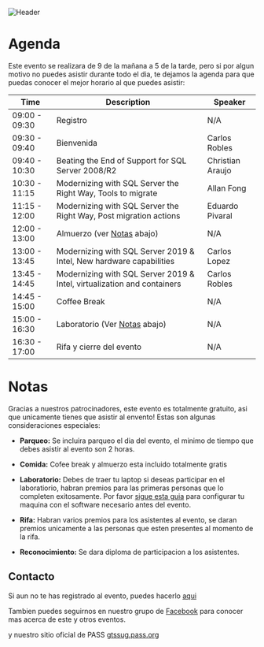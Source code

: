 ![Header](images/header.jpg)

# Agenda

Este evento se realizara de 9 de la mañana a 5 de la tarde, pero si por algun motivo no puedes asistir durante todo el dia, te dejamos
la agenda para que puedas conocer el mejor horario al que puedes asistir:

Time | Description | Speaker
--- | --- | --- 
09:00 - 09:30 | Registro | N/A
09:30 - 09:40 | Bienvenida | Carlos Robles
09:40 - 10:30 | Beating the End of Support for SQL Server 2008/R2 | Christian Araujo
10:30 - 11:15 | Modernizing with SQL Server the Right Way, Tools to migrate | Allan Fong
11:15 - 12:00 | Modernizing with SQL Server the Right Way, Post migration actions | Eduardo Pivaral
12:00 - 13:00 | Almuerzo (ver [Notas](agenda.md#notas) abajo) | N/A
13:00 - 13:45 | Modernizing with SQL Server 2019 & Intel, New hardware capabilities | Carlos Lopez
13:45 - 14:45 | Modernizing with SQL Server 2019 & Intel, virtualization and containers | Carlos Robles
14:45 - 15:00 | Coffee Break | N/A
15:00 - 16:30 | Laboratorio (Ver [Notas](agenda.md#notas)  abajo) | N/A
16:30 - 17:00 | Rifa y cierre del evento | N/A


# Notas

Gracias a nuestros patrocinadores, este evento es totalmente gratuito, asi que unicamente tienes que asistir al envento!
Estas son algunas consideraciones especiales:

* **Parqueo:** Se incluira parqueo el dia del evento, el minimo de tiempo que debes asistir al evento son 2 horas.

* **Comida:** Cofee break y almuerzo esta incluido totalmente gratis

* **Laboratorio:** Debes de traer tu laptop si deseas participar en el laboratiorio, habran premios para las primeras personas 
que lo completen exitosamente.
Por favor [sigue esta guia](README.md) para configurar tu maquina con el software necesario antes del evento.

* **Rifa:** Habran varios premios para los asistentes al evento, se daran premios unicamente a las personas que esten presentes al momento
de la rifa.

* **Reconocimiento:** Se dara diploma de participacion a los asistentes.

## Contacto

Si aun no te has registrado al evento, puedes hacerlo [aqui](https://www.eventbrite.ca/e/modern-migration-tour-2019-guatemala-tickets-61944098466)

Tambien puedes seguirnos en nuestro grupo de [Facebook](https://www.facebook.com/groups/gtssug/) para conocer mas acerca de este y otros eventos.

y nuestro sitio oficial de PASS [gtssug.pass.org](https://gtssug.pass.org/default.aspx)


